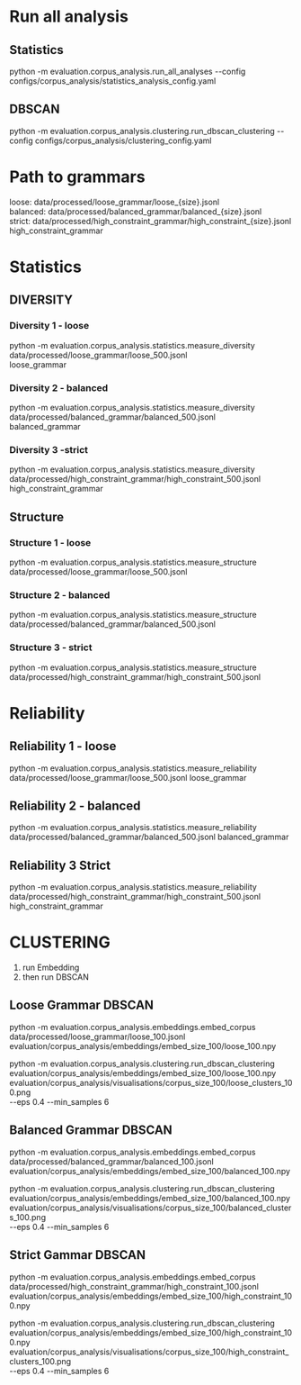 # Run all analysis

## Statistics
python -m evaluation.corpus_analysis.run_all_analyses --config configs/corpus_analysis/statistics_analysis_config.yaml

## DBSCAN
python -m evaluation.corpus_analysis.clustering.run_dbscan_clustering --config configs/corpus_analysis/clustering_config.yaml




# Path to grammars
loose:      data/processed/loose_grammar/loose_{size}.jsonl \
balanced:   data/processed/balanced_grammar/balanced_{size}.jsonl \
strict:     data/processed/high_constraint_grammar/high_constraint_{size}.jsonl \
  high_constraint_grammar

# Statistics
## DIVERSITY
### Diversity 1 - loose 
python -m evaluation.corpus_analysis.statistics.measure_diversity \
  data/processed/loose_grammar/loose_500.jsonl \
  loose_grammar
### Diversity 2 - balanced
python -m evaluation.corpus_analysis.statistics.measure_diversity \
  data/processed/balanced_grammar/balanced_500.jsonl \
  balanced_grammar
### Diversity 3 -strict
python -m evaluation.corpus_analysis.statistics.measure_diversity \
  data/processed/high_constraint_grammar/high_constraint_500.jsonl \
  high_constraint_grammar

## Structure
### Structure 1 - loose
python -m evaluation.corpus_analysis.statistics.measure_structure data/processed/loose_grammar/loose_500.jsonl
### Structure 2 - balanced
python -m evaluation.corpus_analysis.statistics.measure_structure data/processed/balanced_grammar/balanced_500.jsonl
### Structure 3 - strict
python -m evaluation.corpus_analysis.statistics.measure_structure data/processed/high_constraint_grammar/high_constraint_500.jsonl

# Reliability
## Reliability 1 - loose
python -m evaluation.corpus_analysis.statistics.measure_reliability data/processed/loose_grammar/loose_500.jsonl loose_grammar

## Reliability 2 - balanced
python -m evaluation.corpus_analysis.statistics.measure_reliability data/processed/balanced_grammar/balanced_500.jsonl balanced_grammar

## Reliability 3 Strict
python -m evaluation.corpus_analysis.statistics.measure_reliability data/processed/high_constraint_grammar/high_constraint_500.jsonl high_constraint_grammar

# CLUSTERING
1. run Embedding
2. then run DBSCAN


## Loose Grammar DBSCAN
python -m evaluation.corpus_analysis.embeddings.embed_corpus data/processed/loose_grammar/loose_100.jsonl evaluation/corpus_analysis/embeddings/embed_size_100/loose_100.npy


python -m evaluation.corpus_analysis.clustering.run_dbscan_clustering \
  evaluation/corpus_analysis/embeddings/embed_size_100/loose_100.npy \
  evaluation/corpus_analysis/visualisations/corpus_size_100/loose_clusters_100.png \
  --eps 0.4 --min_samples 6

## Balanced Grammar DBSCAN
python -m evaluation.corpus_analysis.embeddings.embed_corpus data/processed/balanced_grammar/balanced_100.jsonl evaluation/corpus_analysis/embeddings/embed_size_100/balanced_100.npy

python -m evaluation.corpus_analysis.clustering.run_dbscan_clustering \
  evaluation/corpus_analysis/embeddings/embed_size_100/balanced_100.npy \
  evaluation/corpus_analysis/visualisations/corpus_size_100/balanced_clusters_100.png \
  --eps 0.4 --min_samples 6

## Strict Gammar DBSCAN
python -m evaluation.corpus_analysis.embeddings.embed_corpus data/processed/high_constraint_grammar/high_constraint_100.jsonl evaluation/corpus_analysis/embeddings/embed_size_100/high_constraint_100.npy  

python -m evaluation.corpus_analysis.clustering.run_dbscan_clustering \
  evaluation/corpus_analysis/embeddings/embed_size_100/high_constraint_100.npy \
  evaluation/corpus_analysis/visualisations/corpus_size_100/high_constraint_clusters_100.png \
  --eps 0.4 --min_samples 6




